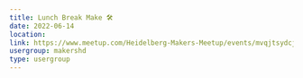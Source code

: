 ```yaml
---
title: Lunch Break Make 🛠️
date: 2022-06-14
location: 
link: https://www.meetup.com/Heidelberg-Makers-Meetup/events/mvqjtsydcjbsb/
usergroup: makershd
type: usergroup
---
```

